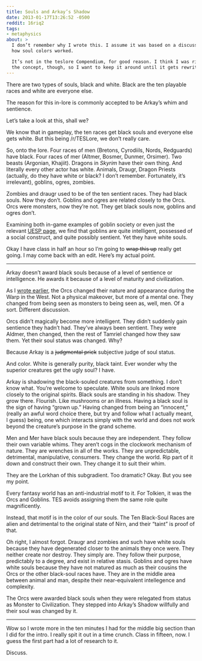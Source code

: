 ```yaml
---
title: Souls and Arkay’s Shadow
date: 2013-01-17T13:26:52 -0500
reddit: 16riq2
tags:
- metaphysics
about: >
  I don’t remember why I wrote this. I assume it was based on a discussion about
  how soul colors worked.

  It’s not in the teslore Compendium, for good reason. I think I was right about
  the concept, though, so I want to keep it around until it gets rewritten.
---
```


There are two types of souls, black and white. Black are the ten playable races
and white are everyone else.

The reason for this in-lore is commonly accepted to be Arkay’s whim and
sentience.

Let’s take a look at this, shall we?

We know that in gameplay, the ten races get black souls and everyone else gets
white. But this being /r/TESLore, we don’t really care.

So, onto the lore. Four races of men (Bretons, Cyrodiils, Nords, Redguards) have
black. Four races of mer (Altmer, Bosmer, Dunmer, Orsimer). Two beasts
(Argonian, Khajiit). Dragons in *Skyrim* have their own thing. And literally
every other actor has white. Animals, Draugr, Dragon Priests (actually, do they
have white or black? I don’t remember. Fortunately, it’s irrelevant), goblins,
ogres, zombies.

Zombies and draugr used to be of the ten sentient races. They had black souls.
Now they don’t. Goblins and ogres are related closely to the Orcs. Orcs were
monsters, now they’re not. They get black souls now, goblins and ogres don’t.

Examining both in-game examples of goblin society or even just the relevant
[UESP page](http://www.uesp.net/wiki/Oblivion:Goblins), we find that goblins are
quite intelligent, possessed of a social construct, and quite possibly sentient.
Yet they have white souls.

Okay I have class in half an hour so I’m going to <del>wrap this up</del> really
get going. I may come back with an edit. Here’s my actual point.

____

Arkay doesn’t award black souls because of a level of sentience or intelligence.
He awards it because of a level of maturity and civilization.

As I [wrote earlier](http://redd.it/151r7k/), the Orcs changed their nature and
appearance during the Warp in the West. Not a physical makeover, but more of a
mental one. They changed from being seen as monsters to being seen as, well,
men. Of a sort. Different discussion.

Orcs didn’t magically become more intelligent. They didn’t suddenly gain
sentience they hadn’t had. They’ve always been sentient. They were Aldmer, then
changed, then the rest of Tamriel changed how they saw them. Yet their soul
status was changed. Why?

Because Arkay is a ~~judgmental prick~~ subjective judge of soul status.

And color. White is generally purity, black taint. Ever wonder why the superior
creatures get the ugly soul? I have.

Arkay is shadowing the black-souled creatures from something. I don’t know what.
You’re welcome to speculate. White souls are linked more closely to the original
spirits. Black souls are standing in his shadow. They grow there. Flourish. Like
mushrooms or an illness. Having a black soul is the sign of having “grown up.”
Having changed from being an “innocent,” (really an awful word choice there, but
try and follow what I actually meant, I guess) being, one which interacts simply
with the world and does not work beyond the creature’s purpose in the grand
scheme.

Men and Mer have black souls because they are independent. They follow their own
variable whims. They aren’t cogs in the clockwork mechanism of nature. They are
wrenches in all of the works. They are unpredictable, detrimental, manipulative,
consumers. They change the world. Rip part of it down and construct their own.
They change it to suit their whim.

They are the Lorkhan of this subgradient. Too dramatic? Okay. But you see my
point.

Every fantasy world has an anti-industrial motif to it. For Tolkien, it was the
Orcs and Goblins. TES avoids assigning them the same role quite magnificently.

Instead, that motif is in the color of our souls. The Ten Black-Soul Races are
alien and detrimental to the original state of Nirn, and their “taint” is proof
of that.

Oh right, I almost forgot. Draugr and zombies and such have white souls because
they have degenerated closer to the animals they once were. They neither create
nor destroy. They simply are. They follow their purpose, predictably to a
degree, and exist in relative stasis. Goblins and ogres have white souls because
they have not matured as much as their cousins the Orcs or the other black-soul
races have. They are in the middle area between animal and man, despite their
near-equivalent intellegence and complexity.

The Orcs were awarded black souls when they were relegated from status as
Monster to Civilization. They stepped into Arkay’s Shadow willfully and their
soul was changed by it.

____

Wow so I wrote more in the ten minutes I had for the middle big section than I
did for the intro. I really spit it out in a time crunch. Class in fifteen, now.
I guess the first part had a lot of research to it.

Discuss.
